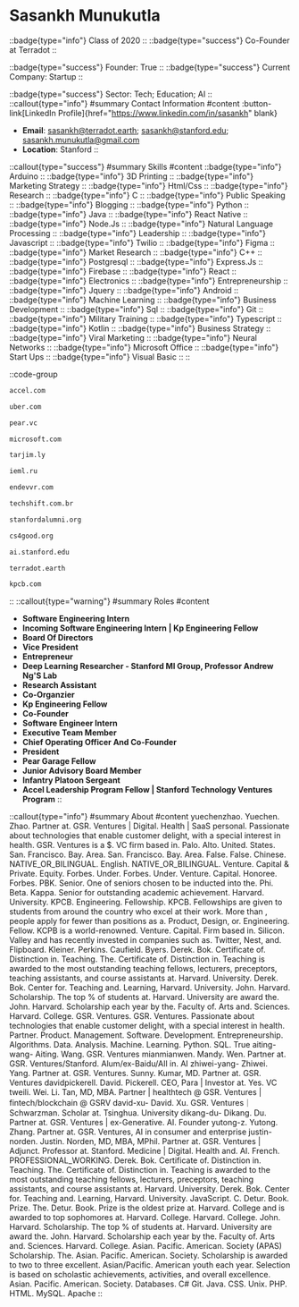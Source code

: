 # Sasankh Munukutla
::badge{type="info"}
Class of 2020
::
::badge{type="success"}
Co-Founder at Terradot
::

::badge{type="success"}
Founder: True
::
::badge{type="success"}
Current Company: Startup
::

::badge{type="success"}
Sector: Tech; Education; AI
::
::callout{type="info"}
#summary
Contact Information
#content
:button-link[LinkedIn Profile]{href="https://www.linkedin.com/in/sasankh" blank}
- **Email**: sasankh@terradot.earth; sasankh@stanford.edu; sasankh.munukutla@gmail.com
- **Location**: Stanford
::

::callout{type="success"}
#summary
Skills
#content
::badge{type="info"}
Arduino
::
::badge{type="info"}
3D Printing
::
::badge{type="info"}
Marketing Strategy
::
::badge{type="info"}
Html/Css
::
::badge{type="info"}
Research
::
::badge{type="info"}
C
::
::badge{type="info"}
Public Speaking
::
::badge{type="info"}
Blogging
::
::badge{type="info"}
Python
::
::badge{type="info"}
Java
::
::badge{type="info"}
React Native
::
::badge{type="info"}
Node.Js
::
::badge{type="info"}
Natural Language Processing
::
::badge{type="info"}
Leadership
::
::badge{type="info"}
Javascript
::
::badge{type="info"}
Twilio
::
::badge{type="info"}
Figma
::
::badge{type="info"}
Market Research
::
::badge{type="info"}
C++
::
::badge{type="info"}
Postgresql
::
::badge{type="info"}
Express.Js
::
::badge{type="info"}
Firebase
::
::badge{type="info"}
React
::
::badge{type="info"}
Electronics
::
::badge{type="info"}
Entrepreneurship
::
::badge{type="info"}
Jquery
::
::badge{type="info"}
Android
::
::badge{type="info"}
Machine Learning
::
::badge{type="info"}
Business Development
::
::badge{type="info"}
Sql
::
::badge{type="info"}
Git
::
::badge{type="info"}
Military Training
::
::badge{type="info"}
Typescript
::
::badge{type="info"}
Kotlin
::
::badge{type="info"}
Business Strategy
::
::badge{type="info"}
Viral Marketing
::
::badge{type="info"}
Neural Networks
::
::badge{type="info"}
Microsoft Office
::
::badge{type="info"}
Start Ups
::
::badge{type="info"}
Visual Basic
::
::

::code-group
```bash [Accel]
accel.com
```
```bash [Uber]
uber.com
```
```bash [Pear VC]
pear.vc
```
```bash [Microsoft]
microsoft.com
```
```bash [Tarjimly]
tarjim.ly
```
```bash [Kazan Innovative University]
ieml.ru
```
```bash [Endevvr]
endevvr.com
```
```bash [TechShift]
techshift.com.br
```
```bash [Standford Alumni]
stanfordalumni.org
```
```bash [CS+Social Good]
cs4good.org
```
```bash [Stanford Artificial Intelligence Laboratory (SAIL)]
ai.stanford.edu
```
```bash [Terradot]
terradot.earth
```
```bash [Kleiner Perkins Caufield & Byers]
kpcb.com
```
::
::callout{type="warning"}
#summary
Roles
#content
- **Software Engineering Intern**
- **Incoming Software Engineering Intern | Kp Engineering Fellow**
- **Board Of Directors**
- **Vice President**
- **Entrepreneur**
- **Deep Learning Researcher - Stanford Ml Group, Professor Andrew Ng'S Lab**
- **Research Assistant**
- **Co-Organzier**
- **Kp Engineering Fellow**
- **Co-Founder**
- **Software Engineer Intern**
- **Executive Team Member**
- **Chief Operating Officer And Co-Founder**
- **President**
- **Pear Garage Fellow**
- **Junior Advisory Board Member**
- **Infantry Platoon Sergeant**
- **Accel Leadership Program Fellow | Stanford Technology Ventures Program**
::

::callout{type="info"}
#summary
About
#content
yuechenzhao. Yuechen. Zhao. Partner at. GSR. Ventures | Digital. Health | SaaS personal. Passionate about technologies that enable customer delight, with a special interest in health. GSR. Ventures is a $. VC firm based in. Palo. Alto. United. States. San. Francisco. Bay. Area. San. Francisco. Bay. Area. False. False. Chinese. NATIVE_OR_BILINGUAL. English. NATIVE_OR_BILINGUAL. Venture. Capital & Private. Equity. Forbes. Under. Forbes. Under. Venture. Capital. Honoree. Forbes. PBK. Senior. One of seniors chosen to be inducted into the. Phi. Beta. Kappa. Senior for outstanding academic achievement. Harvard. University. KPCB. Engineering. Fellowship. KPCB. Fellowships are given to students from around the country who excel at their work. More than , people apply for fewer than positions as a. Product, Design, or. Engineering. Fellow. KCPB is a world-renowned. Venture. Capital. Firm based in. Silicon. Valley and has recently invested in companies such as. Twitter, Nest, and. Flipboard. Kleiner. Perkins. Caufield. Byers. Derek. Bok. Certificate of. Distinction in. Teaching. The. Certificate of. Distinction in. Teaching is awarded to the most outstanding teaching fellows, lecturers, preceptors, teaching assistants, and course assistants at. Harvard. University. Derek. Bok. Center for. Teaching and. Learning, Harvard. University. John. Harvard. Scholarship. The top % of students at. Harvard. University are award the. John. Harvard. Scholarship each year by the. Faculty of. Arts and. Sciences. Harvard. College. GSR. Ventures. GSR. Ventures. Passionate about technologies that enable customer delight, with a special interest in health. Partner. Product. Management. Software. Development. Entrepreneurship. Algorithms. Data. Analysis. Machine. Learning. Python. SQL. True aiting-wang- Aiting. Wang. GSR. Ventures mianmianwen. Mandy. Wen. Partner at. GSR. Ventures/Stanford. Alum/ex-Baidu/AIl in. AI zhiwei-yang- Zhiwei. Yang. Partner at. GSR. Ventures. Sunny. Kumar, MD. Partner at. GSR. Ventures davidpickerell. David. Pickerell. CEO, Para | Investor at. Yes. VC tweili. Wei. Li. Tan, MD, MBA. Partner | healthtech @ GSR. Ventures | fintech/blockchain @ GSRV david-xu- David. Xu. GSR. Ventures｜Schwarzman. Scholar at. Tsinghua. University dikang-du- Dikang. Du. Partner at. GSR. Ventures | ex-Generative. AI. Founder yutong-z. Yutong. Zhang. Partner at. GSR. Ventures, AI in consumer and enterprise justin-norden. Justin. Norden, MD, MBA, MPhil. Partner at. GSR. Ventures | Adjunct. Professor at. Stanford. Medicine | Digital. Health and. AI. French. PROFESSIONAL_WORKING. Derek. Bok. Certificate of. Distinction in. Teaching. The. Certificate of. Distinction in. Teaching is awarded to the most outstanding teaching fellows, lecturers, preceptors, teaching assistants, and course assistants at. Harvard. University. Derek. Bok. Center for. Teaching and. Learning, Harvard. University. JavaScript. C. Detur. Book. Prize. The. Detur. Book. Prize is the oldest prize at. Harvard. College and is awarded to top sophomores at. Harvard. College. Harvard. College. John. Harvard. Scholarship. The top % of students at. Harvard. University are award the. John. Harvard. Scholarship each year by the. Faculty of. Arts and. Sciences. Harvard. College. Asian. Pacific. American. Society (APAS) Scholarship. The. Asian. Pacific. American. Society. Scholarship is awarded to two to three excellent. Asian/Pacific. American youth each year. Selection is based on scholastic achievements, activities, and overall excellence. Asian. Pacific. American. Society. Databases. C# Git. Java. CSS. Unix. PHP. HTML. MySQL. Apache
::
